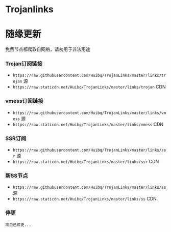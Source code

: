 # Trojanlinks
# 随缘更新
免费节点都爬取自网络，请勿用于非法用途  

### Trojan订阅链接
- `https://raw.githubusercontent.com/Huibq/TrojanLinks/master/links/trojan`  源
- `https://raw.staticdn.net/Huibq/TrojanLinks/master/links/trojan`  CDN

### vmess订阅链接
- `https://raw.githubusercontent.com/Huibq/TrojanLinks/master/links/vmess`  源
- `https://raw.staticdn.net/Huibq/TrojanLinks/master/links/vmess`  CDN

### SSR订阅
- `https://raw.githubusercontent.com/Huibq/TrojanLinks/master/links/ssr`  源
- `https://raw.staticdn.net/Huibq/TrojanLinks/master/links/ssr`  CDN

### 新SS节点
- `https://raw.githubusercontent.com/Huibq/TrojanLinks/master/links/ss`  源
- `https://raw.staticdn.net/Huibq/TrojanLinks/master/links/ss`  CDN

### 停更
```any
项目已停更...
```
